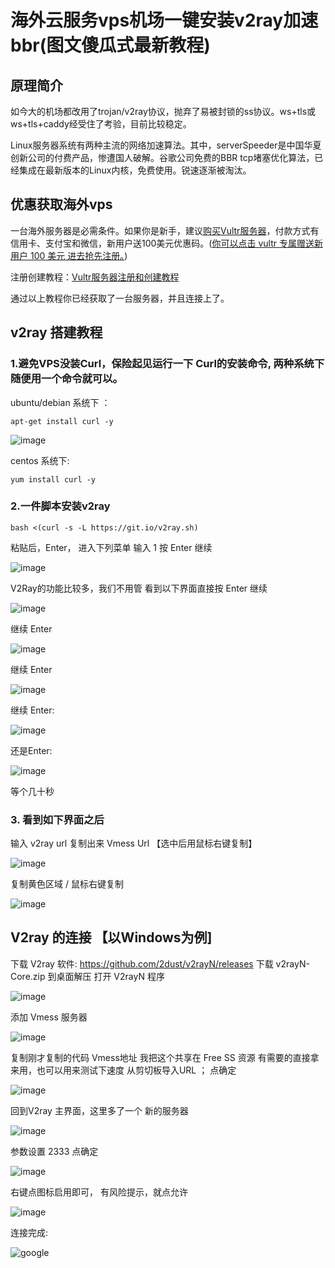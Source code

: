 # 海外云服务vps机场一键安装v2ray加速bbr(图文傻瓜式最新教程)

## 原理简介
如今大的机场都改用了trojan/v2ray协议，抛弃了易被封锁的ss协议。ws+tls或ws+tls+caddy经受住了考验，目前比较稳定。

Linux服务器系统有两种主流的网络加速算法。其中，serverSpeeder是中国华夏创新公司的付费产品，惨遭国人破解。谷歌公司免费的BBR tcp堵塞优化算法，已经集成在最新版本的Linux内核，免费使用。锐速逐渐被淘汰。

## 优惠获取海外vps

一台海外服务器是必需条件。如果你是新手，建议[购买Vultr服务器](https://github.com/mku228/vultr-signup-zh-tutorial)，付款方式有信用卡、支付宝和微信，新用户送100美元优惠码。([你可以点击 vultr 专属赠送新用户 100 美元 进去抢先注册。](https://www.vultr.com/?ref=8944093-8H))

注册创建教程：[Vultr服务器注册和创建教程](https://github.com/mku228/vultr-signup-zh-tutorial)

通过以上教程你已经获取了一台服务器，并且连接上了。

## v2ray 搭建教程

### 1.避免VPS没装Curl，保险起见运行一下 Curl的安装命令, 两种系统下随便用一个命令就可以。

ubuntu/debian 系统下 ：

```
apt-get install curl -y
```

![image](https://user-images.githubusercontent.com/98797623/152306980-daaa0a4f-396a-452a-9bea-69cb5b131417.png)

centos 系统下:

```
yum install curl -y
```

### 2.一件脚本安装v2ray

```
bash <(curl -s -L https://git.io/v2ray.sh)
```

粘贴后，Enter， 进入下列菜单
输入 1 按 Enter 继续

![image](https://user-images.githubusercontent.com/98797623/152307333-bd6e2a5e-cda9-4b11-ab17-04edcb8d3d81.png)

V2Ray的功能比较多，我们不用管
看到以下界面直接按 Enter 继续

![image](https://user-images.githubusercontent.com/98797623/152307376-dc8806f0-4034-43f1-b247-bbf833b6c232.png)

继续 Enter

![image](https://user-images.githubusercontent.com/98797623/152307418-cab764e8-d899-4687-84a5-9ad6570e3f64.png)

继续 Enter

![image](https://user-images.githubusercontent.com/98797623/152307447-986fa971-4036-4d81-8447-8173bf95288d.png)

继续 Enter:

![image](https://user-images.githubusercontent.com/98797623/152307491-78da8167-e2a9-40a8-ade0-2d49e8223ebb.png)

还是Enter:

![image](https://user-images.githubusercontent.com/98797623/152307533-fa944237-a747-4cff-9018-a6021807464f.png)

等个几十秒

### 3. 看到如下界面之后 

输入 v2ray url 复制出来 Vmess Url 【选中后用鼠标右键复制】

![image](https://user-images.githubusercontent.com/98797623/152307603-978bf299-01d0-411f-a025-81de0506d80c.png)

复制黄色区域 / 鼠标右键复制

![image](https://user-images.githubusercontent.com/98797623/152307633-abf6d1ee-4934-423b-8b0a-3cd9da888929.png)


## V2ray 的连接 【以Windows为例]

下载 V2ray 软件: https://github.com/2dust/v2rayN/releases
下载 v2rayN-Core.zip 到桌面解压
打开 V2rayN 程序

![image](https://user-images.githubusercontent.com/98797623/152307752-8f2243a4-87b6-43a7-ac88-ba7d0f05d16f.png)

添加 Vmess 服务器

![image](https://user-images.githubusercontent.com/98797623/152307786-49a06c1a-8883-495a-86fc-f18e0d85204f.png)

复制刚才复制的代码 Vmess地址
我把这个共享在 Free SS 资源 有需要的直接拿来用，也可以用来测试下速度
从剪切板导入URL ； 点确定

![image](https://user-images.githubusercontent.com/98797623/152307828-de636189-acfb-4c8f-9998-44306742b576.png)

回到V2ray 主界面，这里多了一个 新的服务器

![image](https://user-images.githubusercontent.com/98797623/152307857-92a382f5-5b70-4eab-91ed-ea3e0f15dd7e.png)

参数设置 2333
点确定

![image](https://user-images.githubusercontent.com/98797623/152307925-e7a0dea3-2040-443c-af9a-45f7af2378c8.png)

右键点图标启用即可，
有风险提示，就点允许

![image](https://user-images.githubusercontent.com/98797623/152307958-1ed0b5c3-dc7b-4587-826c-65325585a873.png)


连接完成:

![google](https://user-images.githubusercontent.com/98797623/152308005-a7e283c8-4782-4591-8bbd-58184522e3fa.png)



















